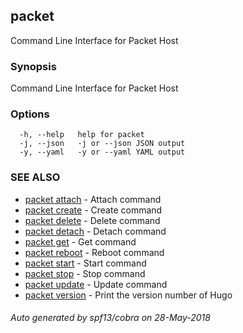 ## packet

Command Line Interface for Packet Host

### Synopsis

Command Line Interface for Packet Host

### Options

```
  -h, --help   help for packet
  -j, --json   -j or --json JSON output
  -y, --yaml   -y or --yaml YAML output
```

### SEE ALSO

* [packet attach](packet_attach.md)	 - Attach command
* [packet create](packet_create.md)	 - Create command
* [packet delete](packet_delete.md)	 - Delete command
* [packet detach](packet_detach.md)	 - Detach command
* [packet get](packet_get.md)	 - Get command
* [packet reboot](packet_reboot.md)	 - Reboot command
* [packet start](packet_start.md)	 - Start command
* [packet stop](packet_stop.md)	 - Stop command
* [packet update](packet_update.md)	 - Update command
* [packet version](packet_version.md)	 - Print the version number of Hugo

###### Auto generated by spf13/cobra on 28-May-2018
